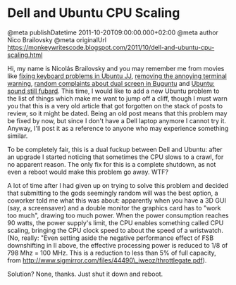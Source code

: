 # Dell and Ubuntu CPU Scaling

@meta publishDatetime 2011-10-20T09:00:00.000+02:00
@meta author Nico Brailovsky
@meta originalUrl https://monkeywritescode.blogspot.com/2011/10/dell-and-ubuntu-cpu-scaling.html

Hi, my name is Nicolás Brailovsky and you may remember me from movies like [fixing keyboard problems in Ubuntu JJ](blog_md/2009/0505_FixingkeyboardproblemsinUbuntuJ.J..md), [removing the annoying terminal warning](/blog_md/2009/0806_UbuntuAnnoyingterminalwarning.md), [random complaints about dual screen in Buguntu](/blog_md/2010/0427_UbuntuDualscreenstillFUBARd.md) and [Ubuntu: sound still fubard](/blog_md/2010/0504_UbuntuSoundstillFUBARd.md). This time, I would like to add a new Ubuntu problem to the list of things which make me want to jump off a cliff, though I must warn you that this is a very old article that got forgotten on the stack of posts to review, so it might be dated. Being an old post means that this problem may be fixed by now, but since I don't have a Dell laptop anymore I cannot try it. Anyway, I'll post it as a reference to anyone who may experience something similar.

To be completely fair, this is a dual fuckup between Dell and Ubuntu: after an upgrade I started noticing that sometimes the CPU slows to a crawl, for no apparent reason. The only fix for this is a complete shutdown, as not even a reboot would make this problem go away. WTF?

A lot of time after I had given up on trying to solve this problem and decided that submitting to the gods seemingly random will was the best option, a coworker told me what this was about: apparently when you have a 3D GUI (say, a screensaver) and a double monitor the graphics card has to "work too much", drawing too much power. When the power consumption reaches 90 watts, the power supply's limit, the CPU enables something called CPU scaling, bringing the CPU clock speed to about the speed of a wristwatch. (No, really: "Even setting aside the negative performance effect of FSB downshifting in II above, the effective processing power is reduced to 1/8 of 798 Mhz = 100 MHz. This is a reduction to less than 5% of full capacity, from http://www.sigmirror.com/files/44490\_iweoz/throttlegate.pdf).

Solution? None, thanks. Just shut it down and reboot.


